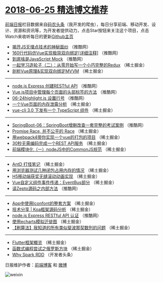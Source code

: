 # [2018-06-25 精选博文推荐](http://hao.caibaojian.com/date/2018/06/25)

[前端日报](http://caibaojian.com/c/news)栏目数据来自[码农头条](http://hao.caibaojian.com/)（我开发的爬虫），每日分享前端、移动开发、设计、资源和资讯等，为开发者提供动力，点击Star按钮来关注这个项目，点击Watch来收听每日的更新[Github主页](https://github.com/kujian/frontendDaily)
* [揭开JS无埋点技术的神秘面纱](http://hao.caibaojian.com/78489.html) （推酷网）
* [160行代码仿Vue实现极简双向绑定[详细注释]](http://hao.caibaojian.com/78486.html) （推酷网）
* [到底啥是JavaScript Mock](http://hao.caibaojian.com/78485.html) （推酷网）
* [一起学习造轮子（二）：从零开始写一个小巧完整的Redux](http://hao.caibaojian.com/78461.html) （稀土掘金）
* [剖析Vue原理&amp;实现双向绑定MVVM](http://hao.caibaojian.com/78468.html) （稀土掘金）

***
* [node.js Express 创建RESTful API](http://hao.caibaojian.com/78488.html) （推酷网）
* [Vue.js项目中管理每个页面的头部标签的方法](http://hao.caibaojian.com/78481.html) （推酷网）
* [06-24highlight.js 设置行号](http://hao.caibaojian.com/78482.html) （推酷网）
* [一个Vue页面的内存泄露分析](http://hao.caibaojian.com/78451.html) （稀土掘金）
* [vue-cli 3.0 下发布一个 TypeScript 组件](http://hao.caibaojian.com/78452.html) （稀土掘金）

***
* [SpringBoot-06：SpringBoot增删改查一套完整的考试案例](http://hao.caibaojian.com/78484.html) （推酷网）
* [Promise Race,  并不公平的 Race](http://hao.caibaojian.com/78456.html) （稀土掘金）
* [用webpack4带你实现一个vue的打包的项目](http://hao.caibaojian.com/78465.html) （稀土掘金）
* [30秒无需编码完成一个REST API服务](http://hao.caibaojian.com/78454.html) （稀土掘金）
* [前端模块化（一）nodeJS中的CommonJS规范](http://hao.caibaojian.com/78466.html) （稀土掘金）

***
* [AntD 打怪笔记](http://hao.caibaojian.com/78457.html) （稀土掘金）
* [用浏览器测试几种闭包占用内存的情况](http://hao.caibaojian.com/78460.html) （稀土掘金）
* [H5移动端获奖无缝滚动动画实现](http://hao.caibaojian.com/78455.html) （稀土掘金）
* [Vue自定义组件事件传递：EventBus部分](http://hao.caibaojian.com/78462.html) （稀土掘金）
* [读Zepto源码之内部方法](http://hao.caibaojian.com/78483.html) （推酷网）

***
* [App中使用Iconfont的整套方案](http://hao.caibaojian.com/78463.html) （稀土掘金）
* [技术分享 | Koa框架源码分析](http://hao.caibaojian.com/78464.html) （稀土掘金）
* [node.js Express RESTful API 认证](http://hao.caibaojian.com/78487.html) （推酷网）
* [使用echarts模拟迁徙图](http://hao.caibaojian.com/78453.html) （稀土掘金）
* [【刷算法】我知道的所有类似斐波那契数列的问题](http://hao.caibaojian.com/78467.html) （稀土掘金）

***
* [Flutter框架概览](http://hao.caibaojian.com/78458.html) （稀土掘金）
* [函数式编程尝试之俄罗斯方块](http://hao.caibaojian.com/78459.html) （稀土掘金）
* [Why Spark RDD](http://hao.caibaojian.com/78479.html) （开发者头条）

日报维护作者：[前端博客](http://caibaojian.com/) 和 [微博](http://caibaojian.com/go/weibo)

![weixin](https://user-images.githubusercontent.com/3055447/38468989-651132ac-3b80-11e8-8e6b-15122322a9d7.png)